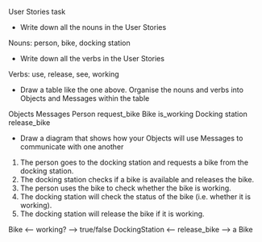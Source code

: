 User Stories task

* Write down all the nouns in the User Stories

Nouns: person, bike, docking station

* Write down all the verbs in the User Stories

Verbs: use, release, see, working

* Draw a table like the one above. Organise the nouns and verbs into Objects and Messages within the table

Objects	Messages
Person	request_bike
Bike	is_working
Docking station	release_bike

* Draw a diagram that shows how your Objects will use Messages to communicate with one another

1. The person goes to the docking station and requests a bike from the docking station.
2. The docking station checks if a bike is available and releases the bike.
3. The person uses the bike to check whether the bike is working.
4. The docking station will check the status of the bike (i.e. whether it is working).
5. The docking station will release the bike if it is working.

Bike <-- working? --> true/false
DockingStation <-- release_bike --> a Bike
